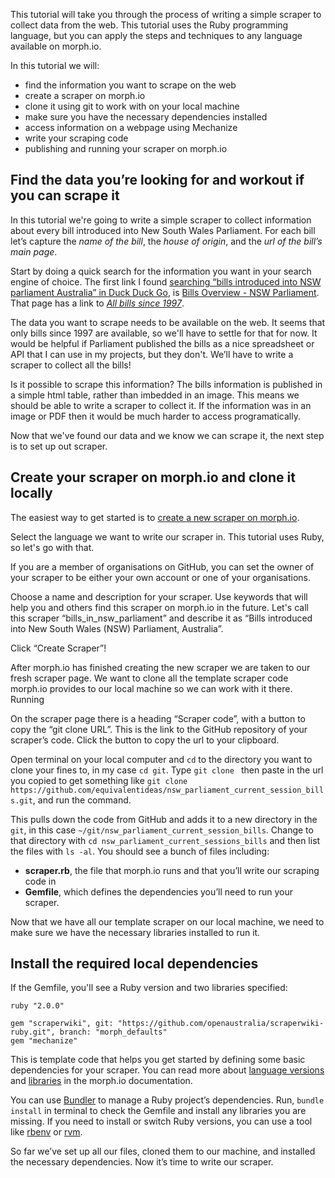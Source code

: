<!-- TODO: Add gifs to illustrate steps where that would be helpful -->

This tutorial will take you through the process of writing a simple scraper to collect data from the web. This tutorial uses the Ruby programming language, but you can apply the steps and techniques to any language available on morph.io.

In this tutorial we will:

* find the information you want to scrape on the web
* create a scraper on morph.io
* clone it using git to work with on your local machine
* make sure you have the necessary dependencies installed
* access information on a webpage using Mechanize
* write your scraping code
* publishing and running your scraper on morph.io

## Find the data you’re looking for and workout if you can scrape it

In this tutorial we're going to write a simple scraper to collect information about every bill introduced into New South Wales Parliament. For each bill let’s capture the *name of the bill*, the *house of origin*, and the *url of the bill’s main page*.

Start by doing a quick search for the information you want in your search engine of choice. The first link I found [searching “bills introduced into NSW parliament Australia” in Duck Duck Go](https://duckduckgo.com/?q=bills+introduced+into+NSW+parliament+Australia), is [Bills Overview - NSW Parliament](http://www.parliament.nsw.gov.au/prod/parlment/nswbills.nsf/V3BillsHome). That page has a link to [_All bills since 1997_](http://www.parliament.nsw.gov.au/prod/parlment/nswbills.nsf/V3BillsListAll).

The data you want to scrape needs to be available on the web. It seems that only bills since 1997 are available, so we'll have to settle for that for now. It would be helpful if Parliament published the bills as a nice spreadsheet or API that I can use in my projects, but they don't. We’ll have to write a scraper to collect all the bills!

Is it possible to scrape this information? The bills information is published in a simple html table, rather than imbedded in an image. This means we should be able to write a scraper to collect it. If the information was in an image or PDF then it would be much harder to access programatically.

Now that we've found our data and we know we can scrape it, the next step is to set up out scraper.

## Create your scraper on morph.io and clone it locally

The easiest way to get started is to [create a new scraper on morph.io](https://morph.io/scrapers/new).

Select the language we want to write our scraper in. This tutorial uses Ruby, so let's go with that.

If you are a member of organisations on GitHub, you can set the owner of your scraper to be either your own account or one of your organisations.

Choose a name and description for your scraper. Use keywords that will help you and others find this scraper on morph.io in the future. Let's call this scraper “bills_in_nsw_parliament” and describe it as “Bills introduced into New South Wales (NSW) Parliament, Australia”.

Click “Create Scraper”!

After morph.io has finished creating the new scraper we are taken to our fresh scraper page. We want to clone all the template scraper code morph.io provides to our local machine so we can work with it there. Running 

On the scraper page there is a heading “Scraper code”, with a button to copy the “git clone URL”. This is the link to the GitHub repository of your scraper’s code. Click the button to copy the url to your clipboard.

Open terminal on your local computer and `cd` to the directory you want to clone your fines to, in my case `cd git`. Type `git clone ` then paste in the url you copied to get something like `git clone https://github.com/equivalentideas/nsw_parliament_current_session_bills.git`, and run the command.

This pulls down the code from GitHub and adds it to a new directory in the `git`, in this case `~/git/nsw_parliament_current_session_bills`. Change to that directory with `cd nsw_parliament_current_sessions_bills` and then list the files with `ls -al`. You should see a bunch of files including:

* **scraper.rb**, the file that morph.io runs and that you’ll write our scraping code in
* **Gemfile**, which defines the dependencies you’ll need to run your scraper.

Now that we have all our template scraper on our local machine, we need to make sure we have the necessary libraries installed to run it.

## Install the required local dependencies

If the Gemfile, you'll see a Ruby version and two libraries specified:

```
ruby "2.0.0"

gem "scraperwiki", git: "https://github.com/openaustralia/scraperwiki-ruby.git", branch: "morph_defaults"
gem "mechanize"
```

This is template code that helps you get started by defining some basic dependencies for your scraper. You can read more about [language versions](https://morph.io/documentation/language_version) and [libraries](https://morph.io/documentation/libraries) in the morph.io documentation.

You can use [Bundler](http://bundler.io/) to manage a Ruby project’s dependencies. Run, `bundle install` in terminal to check the Gemfile and install any libraries you are missing. If you need to install or switch Ruby versions, you can use a tool like [rbenv](https://robots.thoughtbot.com/using-rbenv-to-manage-rubies-and-gems) or [rvm](https://github.com/rvm/rvm).

So far we’ve set up all our files, cloned them to our machine, and installed the necessary dependencies. Now it’s time to write our scraper.
